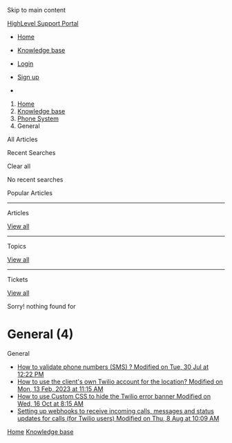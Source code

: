Skip to main content

[ HighLevel Support Portal ](https://help.gohighlevel.com)

  * [ Home ](/support/home)
  * [ Knowledge base ](/support/solutions)

  * [Login](/support/login)
  * [Sign up](/support/signup)
  * 

  1. [Home](/support/home)
  2. [Knowledge base](/support/solutions)
  3. [Phone System](/support/solutions/48000415161)
  4. General

All  Articles 

Recent Searches

Clear all

No recent searches

Popular Articles

* * *

Articles

[View all](/support/search/solutions)

* * *

Topics

[View all](/support/search/topics)

* * *

Tickets

[View all](/support/search/tickets)

Sorry! nothing found for   

# General (4)

General

  * [ How to validate phone numbers (SMS) ? Modified on Tue, 30 Jul at 12:22 PM  ](/support/solutions/articles/48001153968-how-to-validate-phone-numbers-sms-)
  * [ How to use the client's own Twilio account for the location? Modified on Mon, 13 Feb, 2023 at 11:15 AM  ](/support/solutions/articles/48001220001-how-to-use-the-client-s-own-twilio-account-for-the-location-)
  * [ How to use Custom CSS to hide the Twilio error banner Modified on Wed, 16 Oct at 8:15 AM  ](/support/solutions/articles/48001232032-how-to-use-custom-css-to-hide-the-twilio-error-banner)
  * [ Setting up webhooks to receive incoming calls, messages and status updates for calls (for Twilio users) Modified on Thu, 8 Aug at 10:09 AM  ](/support/solutions/articles/155000002824-setting-up-webhooks-to-receive-incoming-calls-messages-and-status-updates-for-calls-for-twilio-user)

[Home](/support/home) [Knowledge base](/support/solutions)
